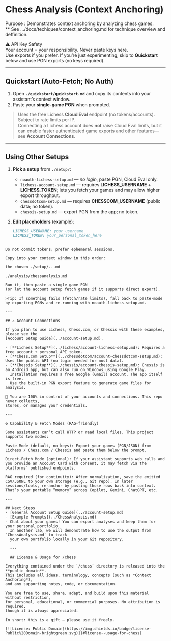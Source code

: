 # Chess Analysis (Context Anchoring)

Purpose : Demonstrates context anchoring by analyzing chess games.  
** See .../docs/techiques/context_anchoring.md for technique overview and deffinition.

⚠️ API Key Safety  
Your account = your responsibility. Never paste keys here.  
Use exports if you prefer. If you’re just experimenting, skip to **Quickstart** below 
and use PGN exports (no keys required).

---

## Quickstart (Auto-Fetch; No Auth)

1. Open **`./quickstart/quickstart.md`** and copy its contents into your assistant’s context window.  
2. Paste your **single-game PGN** when prompted.

> Uses the free Lichess **Cloud Eval** endpoint (no tokens/accounts). Subject to rate limits per IP.  
> Connecting a Lichess account does **not** raise Cloud Eval limits, but it can enable faster authenticated game exports and other features—see **Account Connections**.

---

## Using Other Setups

1. **Pick a setup** from `./setup/`:
   - `noauth-lichess-setup.md` — *no login*, paste PGN, Cloud Eval only.
   - `lichess-account-setup.md` — requires **LICHESS_USERNAME** + **LICHESS_TOKEN**; lets you fetch your games and may allow higher export throughput.
   - `chessdotcom-setup.md` — requires **CHESSCOM_USERNAME** (public data; no token).
   - `chessis-setup.md` — export PGN from the app; no token.

2. **Edit placeholders** (example):
   ```md
   LICHESS_USERNAME: your_username
   LICHESS_TOKEN: your_personal_token_here
```

Do not commit tokens; prefer ephemeral sessions.

Copy into your context window in this order:

the chosen ./setup/...md

./analysis/chessanalysis.md

Run it, then paste a single-game PGN
(or let the account setup fetch games if it supports direct export).

>Tip: If something fails (fetch/rate limits), fall back to paste-mode by exporting PGNs and re-running with noauth-lichess-setup.md.

---

## ⚠️ Account Connections

If you plan to use Lichess, Chess.com, or Chessis with these examples, please see the 
[Account Setup Guide](../account-setup.md).

- [**Lichess Setup**](../lichess/account-lichess-setup.md): Requires a free account + personal API token.  
- [**Chess.com Setup**](../chessdotcom/account-chessdotcom-setup.md): Uses the public API (no login needed for most data).  
- [**Chessis Setup**](../chessis/account-chessis-setup.md): Chessis is an Android app, but can also run on Windows using Google Play.  
  Installation requires a free Google (Gmail) account. The app itself is free.  
  Use the built-in PGN export feature to generate game files for analysis.  

🔑 You are 100% in control of your accounts and connections. This repo never collects, 
stores, or manages your credentials.

---

⚙️ Capability & Fetch Modes (RAG-friendly)

Some assistants can’t call HTTP or read local files. This project supports two modes:

Paste-Mode (default, no keys): Export your games (PGN/JSON) from Lichess / Chess.com / Chessis and paste them below the prompt.

Direct-Fetch Mode (optional): If your assistant supports web calls and you provide an Account Card with consent, it may fetch via the platforms’ published endpoints.

RAG required (for continuity): After normalization, save the emitted CSV/JSONL to your own storage (e.g., Git repo). In later sessions/tools, re-anchor by pasting those rows back into context. That’s your portable “memory” across Copilot, Gemini, ChatGPT, etc.

---

## Next Steps
- [General Account Setup Guide](../account-setup.md)  
- [Example Prompts](../ChessAnalysis.md)  
- Chat about your games! You can export analyses and keep them for your personal portfolio.  
  In another lab, we will demonstrate how to use the output from `ChessAnalysis.md` to track 
  your own portfolio locally in your Git repository.

  ---

  ## License & Usage for /chess

Everything contained under the `/chess` directory is released into the **public domain**.  
This includes all ideas, terminology, concepts (such as *Context Anchoring*),  
and any supporting notes, code, or documentation.  

You are free to use, share, adapt, and build upon this material without restriction,  
for personal, educational, or commercial purposes. No attribution is required,  
though it is always appreciated.  

In short: this is a gift — please use it freely.  

[![License: Public Domain](https://img.shields.io/badge/license-Public%20Domain-brightgreen.svg)](#license--usage-for-chess)


